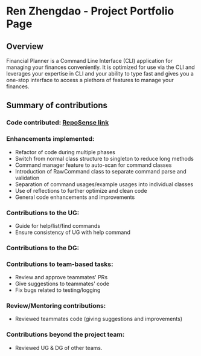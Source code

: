 # Ren Zhengdao - Project Portfolio Page

## Overview

Financial Planner is a Command Line Interface (CLI) application for managing your finances conveniently. It is optimized for use via the CLI and leverages your expertise in CLI and your ability to type fast and gives you a one-stop interface to access a plethora of features to manage your finances.

## Summary of contributions

### Code contributed: [RepoSense link](https://nus-cs2113-ay2324s1.github.io/tp-dashboard/?search=YFshadaow&breakdown=true)

### Enhancements implemented:

* Refactor of code during multiple phases
* Switch from normal class structure to singleton to reduce long methods
* Command manager feature to auto-scan for command classes
* Introduction of RawCommand class to separate command parse and validation
* Separation of command usages/example usages into individual classes
* Use of reflections to further optimize and clean code
* General code enhancements and improvements

### Contributions to the UG:

* Guide for help/list/find commands
* Ensure consistency of UG with help command

### Contributions to the DG:

### Contributions to team-based tasks:

* Review and approve teammates' PRs
* Give suggestions to teammates' code
* Fix bugs related to testing/logging

### Review/Mentoring contributions:

* Reviewed teammates code (giving suggestions and improvements)

### Contributions beyond the project team:

* Reviewed UG & DG of other teams.